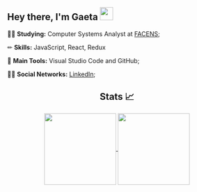 <h2 > Hey there, I'm Gaeta <img src="https://c.tenor.com/AUHgwWxTw14AAAAi/dm4uz3-foekoe.gif" width="30" height="30"  /> </h2>

:man_student: **Studying:** Computer Systems Analyst at [FACENS](https://www.facens.br);

✏ **Skills:** JavaScript, React, Redux 

:school_satchel: **Main Tools:** Visual Studio Code and GitHub;

:raising_hand_man: **Social Networks:** [LinkedIn](https://www.linkedin.com/in/jpgaeta/);

<h2 align="center"> Stats 📈 </h2>

<p align="center">
  <a href="https://github.com/anuraghazra/github-readme-stats">
    <img     
      align="center"
      height="165"       
      src="https://github-readme-stats.vercel.app/api/top-langs/?username=jpgaeta&layout=compact&theme=tokyonight"
    />
  </a>
  <a href="https://github.com/anuraghazra/github-readme-stats">
    <img
      align="center"
      height="165"
      src="https://github-readme-stats.vercel.app/api?username=jpgaeta&theme=tokyonight&show_icons=true"
    />
  </a>
</p>


<!--
**JPGaeta/JPGaeta** is a ✨ _special_ ✨ repository because its `README.md` (this file) appears on your GitHub profile.

Here are some ideas to get you started:

- 🔭 I’m currently working on ...
- 🌱 I’m currently learning ...
- 👯 I’m looking to collaborate on ...
- 🤔 I’m looking for help with ...
- 💬 Ask me about ...
- 📫 How to reach me: ...
- 😄 Pronouns: ...
- ⚡ Fun fact: ...
-->
